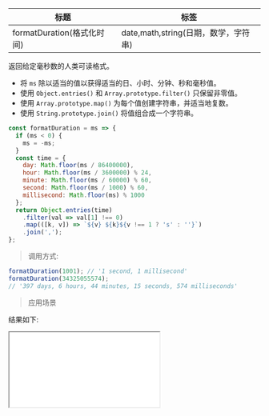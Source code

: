 | 标题                       | 标签                                 |
| -------------------------- | ------------------------------------ |
| formatDuration(格式化时间) | date,math,string(日期，数学，字符串) |

返回给定毫秒数的人类可读格式。

- 将 `ms` 除以适当的值以获得适当的日、小时、分钟、秒和毫秒值。
- 使用 `Object.entries()` 和 `Array.prototype.filter()` 只保留非零值。
- 使用 `Array.prototype.map()` 为每个值创建字符串，并适当地复数。
- 使用 `String.prototype.join()` 将值组合成一个字符串。

```js
const formatDuration = ms => {
  if (ms < 0) {
    ms = -ms;
  }
  const time = {
    day: Math.floor(ms / 86400000),
    hour: Math.floor(ms / 3600000) % 24,
    minute: Math.floor(ms / 60000) % 60,
    second: Math.floor(ms / 1000) % 60,
    millisecond: Math.floor(ms) % 1000
  };
  return Object.entries(time)
    .filter(val => val[1] !== 0)
    .map(([k, v]) => `${v} ${k}${v !== 1 ? 's' : ''}`)
    .join(',');
};
```

> 调用方式:

```js
formatDuration(1001); // '1 second, 1 millisecond'
formatDuration(34325055574);
// '397 days, 6 hours, 44 minutes, 15 seconds, 574 milliseconds'
```

> 应用场景

<div class="code-editor" data-url="codes/javascript/html/formatDuration.html" data-language="html"></div>

结果如下:

<iframe src="codes/javascript/html/formatDuration.html"></iframe>
